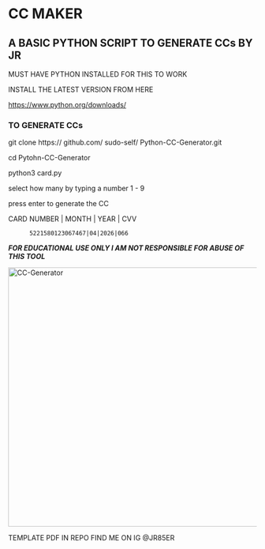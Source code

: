 # CC MAKER

## A BASIC PYTHON SCRIPT TO GENERATE CCs BY JR

MUST HAVE PYTHON INSTALLED FOR THIS TO WORK

INSTALL THE LATEST VERSION FROM HERE

https://www.python.org/downloads/

### TO GENERATE CCs

git clone https:// github.com/ sudo-self/ Python-CC-Generator.git

cd Pytohn-CC-Generator

python3 card.py

select how many by typing a number 1 - 9

press enter to generate the CC

CARD NUMBER | MONTH | YEAR | CVV

          5221580123067467|04|2026|066

*****FOR EDUCATIONAL USE ONLY I AM NOT RESPONSIBLE FOR ABUSE OF THIS TOOL*****  


<img width="525" alt="CC-Generator" src="https://user-images.githubusercontent.com/119916323/226211527-12cc41be-f0c1-40dc-a816-3c2d9199c72d.png">

 

TEMPLATE PDF IN REPO FIND ME ON IG @JR85ER
